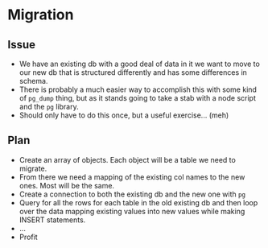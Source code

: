 # Migration

## Issue

- We have an existing db with a good deal of data in it we want to move to our new db that is structured differently and has some differences in schema.
- There is probably a much easier way to accomplish this with some kind of `pg_dump` thing, but as it stands going to take a stab with a node script and the `pg` library.
- Should only have to do this once, but a useful exercise... (meh)

## Plan

- Create an array of objects. Each object will be a table we need to migrate.
- From there we need a mapping of the existing col names to the new ones. Most will be the same.
- Create a connection to both the existing db and the new one with `pg`
- Query for all the rows for each table in the old existing db and then loop over the data mapping existing values into new values while making INSERT statements.
- ...
- Profit

